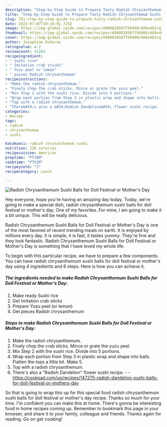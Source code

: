 ```yaml
---
description: "Step-by-Step Guide to Prepare Tasty Radish Chrysanthemum Sushi Balls for Doll Festival or Mother&amp;#39;s Day"
title: "Step-by-Step Guide to Prepare Tasty Radish Chrysanthemum Sushi Balls for Doll Festival or Mother&amp;#39;s Day"
slug: 761-step-by-step-guide-to-prepare-tasty-radish-chrysanthemum-sushi-balls-for-doll-festival-or-mother-and-39-s-day
date: 2022-07-07T19:10:01.725Z
image: https://img-global.cpcdn.com/recipes/6000828507750400/680x482cq70/radish-chrysanthemum-sushi-balls-for-doll-festival-or-mothers-day-recipe-main-photo.jpg
thumbnail: https://img-global.cpcdn.com/recipes/6000828507750400/680x482cq70/radish-chrysanthemum-sushi-balls-for-doll-festival-or-mothers-day-recipe-main-photo.jpg
cover: https://img-global.cpcdn.com/recipes/6000828507750400/680x482cq70/radish-chrysanthemum-sushi-balls-for-doll-festival-or-mothers-day-recipe-main-photo.jpg
author: Josephine Osborne
ratingvalue: 4.2
reviewcount: 41263
recipeingredient:
- " Sushi rice"
- " Imitation crab sticks"
- " Yuzu peel or lemon"
- " pieces Radish chrysanthemum"
recipeinstructions:
- "Make the radish chrysanthemum."
- "Finely chop the crab sticks. Mince or grate the yuzu peel."
- "Mix Step 2 with the sushi rice. Divide into 5 portions."
- "Wrap each portion from Step 3 in plastic wrap and shape into balls. Flatten the tops a little bit. Make 5."
- "Top with a radish chrysanthemum."
- "There&#39;s also a &#34;Radish Dandelion&#34; flower sushi recipe.  https://cookpad.com/us/recipes/147275-radish-dandelion-sushi-balls-for-doll-festival-or-mothers-day"
categories:
- Recipe
tags:
- radish
- chrysanthemum
- sushi

katakunci: radish chrysanthemum sushi 
nutrition: 226 calories
recipecuisine: American
preptime: "PT38M"
cooktime: "PT52M"
recipeyield: "3"
recipecategory: Lunch

---
```



![Radish Chrysanthemum Sushi Balls for Doll Festival or Mother&#39;s Day](https://img-global.cpcdn.com/recipes/6000828507750400/680x482cq70/radish-chrysanthemum-sushi-balls-for-doll-festival-or-mothers-day-recipe-main-photo.jpg)

Hey everyone, hope you're having an amazing day today. Today, we're going to make a special dish, radish chrysanthemum sushi balls for doll festival or mother&#39;s day. One of my favorites. For mine, I am going to make it a bit unique. This will be really delicious.

Radish Chrysanthemum Sushi Balls for Doll Festival or Mother&#39;s Day is one of the most favored of recent trending meals on earth. It is enjoyed by millions every day. It is simple, it is fast, it tastes yummy. They're fine and they look fantastic. Radish Chrysanthemum Sushi Balls for Doll Festival or Mother&#39;s Day is something that I have loved my whole life.




To begin with this particular recipe, we have to prepare a few components. You can have radish chrysanthemum sushi balls for doll festival or mother&#39;s day using 4 ingredients and 6 steps. Here is how you can achieve it.

<!--inarticleads1-->

##### The ingredients needed to make Radish Chrysanthemum Sushi Balls for Doll Festival or Mother&#39;s Day:

1. Make ready  Sushi rice
1. Get  Imitation crab sticks
1. Prepare  Yuzu peel (or lemon)
1. Get  pieces Radish chrysanthemum




<!--inarticleads2-->

##### Steps to make Radish Chrysanthemum Sushi Balls for Doll Festival or Mother&#39;s Day:

1. Make the radish chrysanthemum.
1. Finely chop the crab sticks. Mince or grate the yuzu peel.
1. Mix Step 2 with the sushi rice. Divide into 5 portions.
1. Wrap each portion from Step 3 in plastic wrap and shape into balls. Flatten the tops a little bit. Make 5.
1. Top with a radish chrysanthemum.
1. There&#39;s also a &#34;Radish Dandelion&#34; flower sushi recipe. -  - https://cookpad.com/us/recipes/147275-radish-dandelion-sushi-balls-for-doll-festival-or-mothers-day




So that is going to wrap this up for this special food radish chrysanthemum sushi balls for doll festival or mother&#39;s day recipe. Thanks so much for your time. I'm confident you can make this at home. There's gonna be interesting food in home recipes coming up. Remember to bookmark this page in your browser, and share it to your family, colleague and friends. Thanks again for reading. Go on get cooking!
